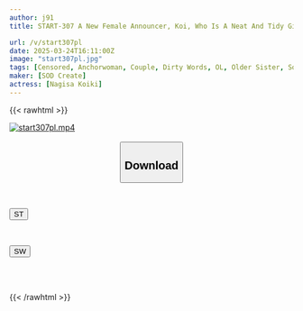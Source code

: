 ```yaml
---
author: j91
title: START-307 A New Female Announcer, Koi, Who Is A Neat And Tidy Girl By Day, Helps Me Practice My Voice While I’m Working Overtime At Night. She Whispers Extremely Vulgar And Pure Dirty Words In My Ear And Comforts Me With Her Finger Techniques And Nipple Licking That Gently Embraces Me. Nagisa Koi, My Divine Classmate

url: /v/start307pl
date: 2025-03-24T16:11:00Z
image: "start307pl.jpg"
tags: [Censored, Anchorwoman, Couple, Dirty Words, OL, Older Sister, Solowork]
maker: [SOD Create]
actress: [Nagisa Koiki]
---
```



{{< rawhtml >}}

<div class="video" data-videoid="GPZaG3lMaWf1RpA">
    <a href="javascript:;">
        <img src="/v/start307pl/start307pl.jpg" width="WIDTH" height="HEIGHT" alt="start307pl.mp4" loading="lazy">
    </a>
</div>

<script type="text/javascript" src="https://j91.asia/asset/on-demand-st.js"></script>

<br>
  <link rel="stylesheet" href="https://j91.asia/asset/bs5.css">
  
  <center>
  <button class="btn btn-primary" type="button" data-bs-toggle="collapse" data-bs-target=".multi-collapse" aria-expanded="false" aria-controls="multiCollapseExample1 multiCollapseExample2"><h2>Download</h2></button></center>
</p>
<div class="row">
  <div class="col">
    <div class="collapse multi-collapse" id="multiCollapseExample1">
      <div class="card card-body">
	      	      <br>
<div class="buttons">  
<p><a href="/v/start307pl/st.html" target="_blank"><button class="btn-hover color-3"><i class="fa fa-download"></i> ST</button></a></p></div>
    </div>
  </div>
</div>
  <div class="col">
    <div class="collapse multi-collapse" id="multiCollapseExample2">
      <div class="card card-body">
	      <br>
<div class="buttons">
<p><a href="/v/start307pl/sw.html" target="_blank"><button class="btn-hover color-2"><i class="fa fa-download"></i> SW</button></a></p></div>
<br><br>
      </div>
    </div>
  </div>
</div>

{{< /rawhtml >}}